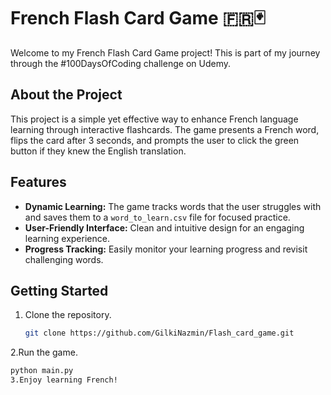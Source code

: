 # French Flash Card Game 🇫🇷🃏

Welcome to my French Flash Card Game project! This is part of my journey through the #100DaysOfCoding challenge on Udemy.

## About the Project

This project is a simple yet effective way to enhance French language learning through interactive flashcards. The game presents a French word, flips the card after 3 seconds, and prompts the user to click the green button if they knew the English translation.

## Features

- **Dynamic Learning:** The game tracks words that the user struggles with and saves them to a `word_to_learn.csv` file for focused practice.
- **User-Friendly Interface:** Clean and intuitive design for an engaging learning experience.
- **Progress Tracking:** Easily monitor your learning progress and revisit challenging words.

## Getting Started

1. Clone the repository.
   ```bash
   git clone https://github.com/GilkiNazmin/Flash_card_game.git
2.Run the game.
  ```bash
  python main.py
3.Enjoy learning French!
